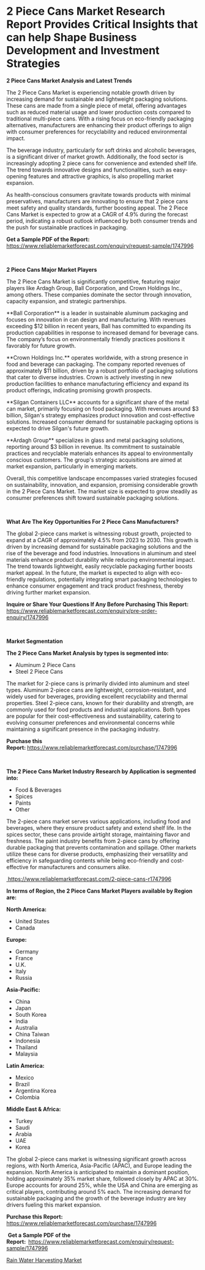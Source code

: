 <p><h1>2 Piece Cans Market Research Report Provides Critical Insights that can help Shape Business Development and Investment Strategies</h1></p><p><strong>2 Piece Cans Market Analysis and Latest Trends</strong></p>
<p><p>The 2 Piece Cans Market is experiencing notable growth driven by increasing demand for sustainable and lightweight packaging solutions. These cans are made from a single piece of metal, offering advantages such as reduced material usage and lower production costs compared to traditional multi-piece cans. With a rising focus on eco-friendly packaging alternatives, manufacturers are enhancing their product offerings to align with consumer preferences for recyclability and reduced environmental impact.</p><p>The beverage industry, particularly for soft drinks and alcoholic beverages, is a significant driver of market growth. Additionally, the food sector is increasingly adopting 2 piece cans for convenience and extended shelf life. The trend towards innovative designs and functionalities, such as easy-opening features and attractive graphics, is also propelling market expansion.</p><p>As health-conscious consumers gravitate towards products with minimal preservatives, manufacturers are innovating to ensure that 2 piece cans meet safety and quality standards, further boosting appeal. The 2 Piece Cans Market is expected to grow at a CAGR of 4.9% during the forecast period, indicating a robust outlook influenced by both consumer trends and the push for sustainable practices in packaging.</p></p>
<p><strong>Get a Sample PDF of the Report:&nbsp;</strong> <a href="https://www.reliablemarketforecast.com/enquiry/request-sample/1747996?utm_campaign=1842&utm_medium=2&utm_source=Github&utm_content=ia&utm_term=08022025&utm_id=2-piece-cans">https://www.reliablemarketforecast.com/enquiry/request-sample/1747996</a></p>
<p>&nbsp;</p>
<p><strong>2 Piece Cans Major Market Players</strong></p>
<p><p>The 2 Piece Cans Market is significantly competitive, featuring major players like Ardagh Group, Ball Corporation, and Crown Holdings Inc., among others. These companies dominate the sector through innovation, capacity expansion, and strategic partnerships.</p><p>**Ball Corporation** is a leader in sustainable aluminum packaging and focuses on innovation in can design and manufacturing. With revenues exceeding $12 billion in recent years, Ball has committed to expanding its production capabilities in response to increased demand for beverage cans. The company’s focus on environmentally friendly practices positions it favorably for future growth.</p><p>**Crown Holdings Inc.** operates worldwide, with a strong presence in food and beverage can packaging. The company reported revenues of approximately $11 billion, driven by a robust portfolio of packaging solutions that cater to diverse industries. Crown is actively investing in new production facilities to enhance manufacturing efficiency and expand its product offerings, indicating promising growth prospects.</p><p>**Silgan Containers LLC** accounts for a significant share of the metal can market, primarily focusing on food packaging. With revenues around $3 billion, Silgan's strategy emphasizes product innovation and cost-effective solutions. Increased consumer demand for sustainable packaging options is expected to drive Silgan's future growth.</p><p>**Ardagh Group** specializes in glass and metal packaging solutions, reporting around $3 billion in revenue. Its commitment to sustainable practices and recyclable materials enhances its appeal to environmentally conscious customers. The group's strategic acquisitions are aimed at market expansion, particularly in emerging markets.</p><p>Overall, this competitive landscape encompasses varied strategies focused on sustainability, innovation, and expansion, promising considerable growth in the 2 Piece Cans Market. The market size is expected to grow steadily as consumer preferences shift toward sustainable packaging solutions.</p></p>
<p>&nbsp;</p>
<p><strong>What Are The Key Opportunities For 2 Piece Cans Manufacturers?</strong></p>
<p><p>The global 2-piece cans market is witnessing robust growth, projected to expand at a CAGR of approximately 4.5% from 2023 to 2030. This growth is driven by increasing demand for sustainable packaging solutions and the rise of the beverage and food industries. Innovations in aluminum and steel materials enhance product durability while reducing environmental impact. The trend towards lightweight, easily recyclable packaging further boosts market appeal. In the future, the market is expected to align with eco-friendly regulations, potentially integrating smart packaging technologies to enhance consumer engagement and track product freshness, thereby driving further market expansion.</p></p>
<p><strong>Inquire or Share Your Questions If Any Before Purchasing This Report:</strong> <a href="https://www.reliablemarketforecast.com/enquiry/pre-order-enquiry/1747996?utm_campaign=1842&utm_medium=2&utm_source=Github&utm_content=ia&utm_term=08022025&utm_id=2-piece-cans">https://www.reliablemarketforecast.com/enquiry/pre-order-enquiry/1747996</a></p>
<p>&nbsp;</p>
<p><strong>Market Segmentation</strong></p>
<p><strong>The 2 Piece Cans Market Analysis by types is segmented into:</strong></p>
<p><ul><li>Aluminum 2 Piece Cans</li><li>Steel 2 Piece Cans</li></ul></p>
<p><p>The market for 2-piece cans is primarily divided into aluminum and steel types. Aluminum 2-piece cans are lightweight, corrosion-resistant, and widely used for beverages, providing excellent recyclability and thermal properties. Steel 2-piece cans, known for their durability and strength, are commonly used for food products and industrial applications. Both types are popular for their cost-effectiveness and sustainability, catering to evolving consumer preferences and environmental concerns while maintaining a significant presence in the packaging industry.</p></p>
<p><strong>Purchase this Report:&nbsp;</strong><a href="https://www.reliablemarketforecast.com/purchase/1747996?utm_campaign=1842&utm_medium=2&utm_source=Github&utm_content=ia&utm_term=08022025&utm_id=2-piece-cans">https://www.reliablemarketforecast.com/purchase/1747996</a></p>
<p>&nbsp;</p>
<p><strong>The 2 Piece Cans Market Industry Research by Application is segmented into:</strong></p>
<p><ul><li>Food & Beverages</li><li>Spices</li><li>Paints</li><li>Other</li></ul></p>
<p><p>The 2-piece cans market serves various applications, including food and beverages, where they ensure product safety and extend shelf life. In the spices sector, these cans provide airtight storage, maintaining flavor and freshness. The paint industry benefits from 2-piece cans by offering durable packaging that prevents contamination and spillage. Other markets utilize these cans for diverse products, emphasizing their versatility and efficiency in safeguarding contents while being eco-friendly and cost-effective for manufacturers and consumers alike.</p></p>
<p><a href="https://www.reliablemarketforecast.com/2-piece-cans-r1747996?utm_campaign=1842&utm_medium=2&utm_source=Github&utm_content=ia&utm_term=08022025&utm_id=2-piece-cans">&nbsp;https://www.reliablemarketforecast.com/2-piece-cans-r1747996</a></p>
<p><strong>In terms of Region, the 2 Piece Cans Market Players available by Region are:</strong></p>
<p>
    <p> <strong> North America: </strong>
        <ul>
            <li>United States</li>
            <li>Canada</li>
        </ul>
        </p> 
    <p> <strong> Europe: </strong>
        <ul>
            <li>Germany</li>
            <li>France</li>
            <li>U.K.</li>
            <li>Italy</li>
            <li>Russia</li>
        </ul>
        </p> 
    <p> <strong> Asia-Pacific: </strong>
        <ul>
            <li>China</li>
            <li>Japan</li>
            <li>South Korea</li>
            <li>India</li>
            <li>Australia</li>
            <li>China Taiwan</li>
            <li>Indonesia</li>
            <li>Thailand</li>
            <li>Malaysia</li>
        </ul>
        </p> 
    <p> <strong> Latin America: </strong>
        <ul>
            <li>Mexico</li>
            <li>Brazil</li>
            <li>Argentina Korea</li>
            <li>Colombia</li>
        </ul>
        </p> 
    <p> <strong> Middle East & Africa: </strong>
        <ul>
            <li>Turkey</li>
            <li>Saudi</li>
            <li>Arabia</li>
            <li>UAE</li>
            <li>Korea</li>
        </ul>
    </p>
    </p>
<p><p>The global 2-piece cans market is witnessing significant growth across regions, with North America, Asia-Pacific (APAC), and Europe leading the expansion. North America is anticipated to maintain a dominant position, holding approximately 35% market share, followed closely by APAC at 30%. Europe accounts for around 25%, while the USA and China are emerging as critical players, contributing around 5% each. The increasing demand for sustainable packaging and the growth of the beverage industry are key drivers fueling this market expansion.</p></p>
<p><strong>Purchase this Report: </strong><a href="https://www.reliablemarketforecast.com/purchase/1747996?utm_campaign=1842&utm_medium=2&utm_source=Github&utm_content=ia&utm_term=08022025&utm_id=2-piece-cans">https://www.reliablemarketforecast.com/purchase/1747996</a></p>
<p>&nbsp;<strong>Get a Sample PDF of the Report:&nbsp;&nbsp;</strong><a href="https://www.reliablemarketforecast.com/enquiry/request-sample/1747996?utm_campaign=1842&utm_medium=2&utm_source=Github&utm_content=ia&utm_term=08022025&utm_id=2-piece-cans">https://www.reliablemarketforecast.com/enquiry/request-sample/1747996</a></p>
<p><strong></strong></p>
<p><p><a href="https://github.com/gulaimolin/Market-Research-Report-List-7/blob/main/rain-water-harvesting-market.md?utm_campaign=1842&utm_medium=2&utm_source=Github&utm_content=ia&utm_term=08022025&utm_id=2-piece-cans">Rain Water Harvesting Market</a></p></p>